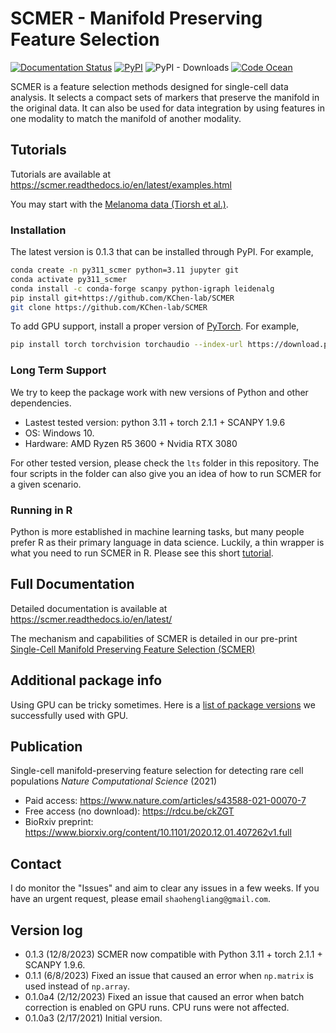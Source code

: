 # SCMER - Manifold Preserving Feature Selection 
[![Documentation Status](https://readthedocs.org/projects/scmer/badge/?version=latest)](https://scmer.readthedocs.io/en/latest/?badge=latest) [![PyPI](https://img.shields.io/pypi/v/scmer?color=blue&logo=pypi)](https://pypi.org/project/scmer) ![PyPI - Downloads](https://img.shields.io/pypi/dm/scmer) [![Code Ocean](https://codeocean.com/codeocean-assets/badge/open-in-code-ocean.svg)](https://doi.org/10.24433/CO.6781338.v1)

SCMER is a feature selection methods designed for single-cell data analysis. 
It selects a compact sets of markers that preserve the manifold in the original data.
It can also be used for data integration by using features in one modality to match the manifold of another modality.

## Tutorials ##
Tutorials are available at https://scmer.readthedocs.io/en/latest/examples.html

You may start with the [Melanoma data (Tiorsh et al.)](https://scmer.readthedocs.io/en/latest/melanoma.html).


### Installation ###
The latest version is 0.1.3 that can be installed through PyPI. For example,
```bash
conda create -n py311_scmer python=3.11 jupyter git
conda activate py311_scmer
conda install -c conda-forge scanpy python-igraph leidenalg
pip install git+https://github.com/KChen-lab/SCMER
git clone https://github.com/KChen-lab/SCMER
```
To add GPU support, install a proper version of [PyTorch](https://pytorch.org/get-started/locally/). For example,
```bash
pip install torch torchvision torchaudio --index-url https://download.pytorch.org/whl/cu118
```

### Long Term Support ###
We try to keep the package work with new versions of Python and other dependencies. 
- Lastest tested version: python 3.11 + torch 2.1.1 + SCANPY 1.9.6
- OS: Windows 10.
- Hardware: AMD Ryzen R5 3600 + Nvidia RTX 3080

For other tested version, please check the `lts` folder in this repository.
The four scripts in the folder can also give you an idea of how to run SCMER for a given scenario.

### Running in R ###
Python is more established in machine learning tasks, but many people prefer R as their primary language in data science. Luckily, a thin wrapper is what you need to run SCMER in R. Please see this short [tutorial](https://htmlpreview.github.io/?https://github.com/KChen-lab/SCMER/blob/master/notebooks/melanoma-gpu-with-batch-in-r.nb.html).

## Full Documentation ##
Detailed documentation is available at https://scmer.readthedocs.io/en/latest/

The mechanism and capabilities of SCMER is detailed in our pre-print [Single-Cell Manifold Preserving Feature Selection (SCMER)](https://www.biorxiv.org/content/10.1101/2020.12.01.407262v1)



## Additional package info
Using GPU can be tricky sometimes. Here is a [list of package versions](https://github.com/KChen-lab/SCMER/blob/master/notebooks/package_versions.txt) we successfully used with GPU.

## Publication ##
Single-cell manifold-preserving feature selection for detecting rare cell populations *Nature Computational Science* (2021)
- Paid access: https://www.nature.com/articles/s43588-021-00070-7
- Free access (no download): https://rdcu.be/ckZGT
- BioRxiv preprint: https://www.biorxiv.org/content/10.1101/2020.12.01.407262v1.full

## Contact ##
I do monitor the "Issues" and aim to clear any issues in a few weeks.
If you have an urgent request, please email `shaohengliang@gmail.com`.

## Version log ##
- 0.1.3 (12/8/2023) SCMER now compatible with Python 3.11 + torch 2.1.1 + SCANPY 1.9.6.
- 0.1.1 (6/8/2023) Fixed an issue that caused an error when `np.matrix` is used instead of `np.array`.
- 0.1.0a4 (2/12/2023) Fixed an issue that caused an error when batch correction is enabled on GPU runs. CPU runs were not affected. 
- 0.1.0a3 (2/17/2021) Initial version.
